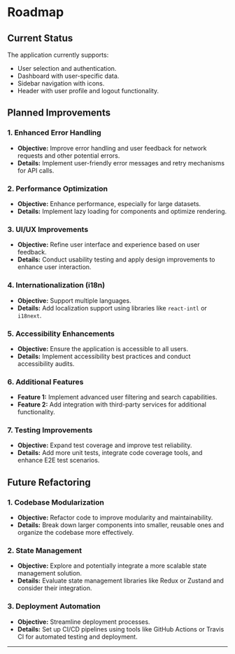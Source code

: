 # Roadmap

## Current Status

The application currently supports:
- User selection and authentication.
- Dashboard with user-specific data.
- Sidebar navigation with icons.
- Header with user profile and logout functionality.

## Planned Improvements

### 1. **Enhanced Error Handling**
- **Objective:** Improve error handling and user feedback for network requests and other potential errors.
- **Details:** Implement user-friendly error messages and retry mechanisms for API calls.

### 2. **Performance Optimization**
- **Objective:** Enhance performance, especially for large datasets.
- **Details:** Implement lazy loading for components and optimize rendering.

### 3. **UI/UX Improvements**
- **Objective:** Refine user interface and experience based on user feedback.
- **Details:** Conduct usability testing and apply design improvements to enhance user interaction.

### 4. **Internationalization (i18n)**
- **Objective:** Support multiple languages.
- **Details:** Add localization support using libraries like `react-intl` or `i18next`.

### 5. **Accessibility Enhancements**
- **Objective:** Ensure the application is accessible to all users.
- **Details:** Implement accessibility best practices and conduct accessibility audits.

### 6. **Additional Features**
- **Feature 1:** Implement advanced user filtering and search capabilities.
- **Feature 2:** Add integration with third-party services for additional functionality.

### 7. **Testing Improvements**
- **Objective:** Expand test coverage and improve test reliability.
- **Details:** Add more unit tests, integrate code coverage tools, and enhance E2E test scenarios.

## Future Refactoring

### 1. **Codebase Modularization**
- **Objective:** Refactor code to improve modularity and maintainability.
- **Details:** Break down larger components into smaller, reusable ones and organize the codebase more effectively.

### 2. **State Management**
- **Objective:** Explore and potentially integrate a more scalable state management solution.
- **Details:** Evaluate state management libraries like Redux or Zustand and consider their integration.

### 3. **Deployment Automation**
- **Objective:** Streamline deployment processes.
- **Details:** Set up CI/CD pipelines using tools like GitHub Actions or Travis CI for automated testing and deployment.

---
